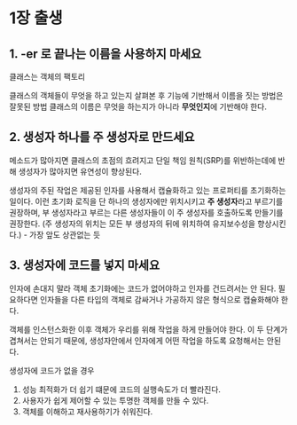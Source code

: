 # 1장 출생

## 1. -er 로 끝나는 이름을 사용하지 마세요

클래스는 객체의 팩토리

클래스의 객체들이 무엇을 하고 있는지 살펴본 후 기능에 기반해서 이름을 짓는 방법은 잘못된 방법
클래스의 이름은 무엇을 하는지가 아니라 **무엇인지**에 기반해야 한다.

## 2. 생성자 하나를 주 생성자로 만드세요

메소드가 많아지면 클래스의 초점의 흐려지고 단일 책임 원칙(SRP)를 위반하는데에 반해
생성자가 많아지면 유연성이 향상된다.

생성자의 주된 작업은 제공된 인자를 사용해서 캡슐화하고 있는 프로퍼티를 초기화하는 일이다.
이런 초기화 로직을 단 하나의 생성자에만 위치시키고 **주 생성자**라고 부르기를 권장하며,
부 생성자라고 부르는 다른 생성자들이 이 주 생성자를 호출하도록 만들기를 권장한다.
(주 생성자의 위치는 모든 부 생성자의 뒤에 위치하여 유지보수성을 향상시킨다.) - 가장 앞도 상관없는 듯

## 3. 생성자에 코드를 넣지 마세요

인자에 손대지 말라
객체 초기화에는 코드가 없어야하고 인자를 건드려서는 안 된다.
필요하다면 인자들을 다른 타입의 객체로 감싸거나 가공하지 않은 형식으로 캡슐화해야 한다.

객체를 인스턴스화한 이후 객체가 우리를 위해 작업을 하게 만들어야 한다.
이 두 단계가 겹쳐서는 안되기 때문에, 생성자안에서 인자에게 어떤 작업을 하도록 요청해서는 안된다.

생성자에 코드가 없을 경우 

1. 성능 최적화가 더 쉽기 떄문에 코드의 실행속도가 더 빨라진다.
2. 사용자가 쉽게 제어할 수 있는 투명한 객체를 만들 수 있다.
3. 객체를 이해하고 재사용하기가 쉬워진다.